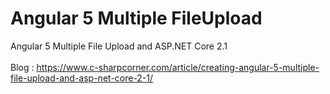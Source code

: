 # Angular 5 Multiple FileUpload
Angular 5 Multiple File Upload and ASP.NET Core 2.1 <br/><br/>
Blog : https://www.c-sharpcorner.com/article/creating-angular-5-multiple-file-upload-and-asp-net-core-2-1/
